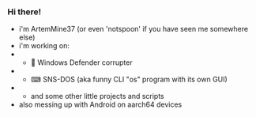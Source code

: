 ### Hi there!
- i'm ArtemMine37 (or even 'notspoon' if you have seen me somewhere else)
- i'm working on:
- - 👾 Windows Defender corrupter
- - ⌨ SNS-DOS (aka funny CLI "os" program with its own GUI)
- - and some other little projects and scripts
- also messing up with Android on aarch64 devices
